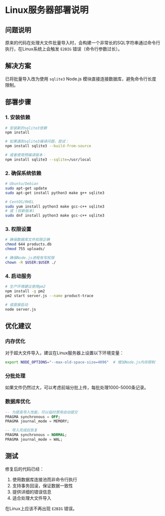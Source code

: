 # Linux服务器部署说明

## 问题说明
原来的代码在处理大文件批量导入时，会构建一个非常长的SQL字符串通过命令行执行，在Linux系统上会触发 `E2BIG` 错误（命令行参数过长）。

## 解决方案
已将批量导入改为使用 `sqlite3` Node.js 模块直接连接数据库，避免命令行长度限制。

## 部署步骤

### 1. 安装依赖
```bash
# 安装新的sqlite3依赖
npm install

# 如果遇到sqlite3编译问题，尝试：
npm install sqlite3 --build-from-source

# 或者使用预编译版本：
npm install sqlite3 --sqlite=/usr/local
```

### 2. 确保系统依赖
```bash
# Ubuntu/Debian
sudo apt-get update
sudo apt-get install python3 make g++ sqlite3

# CentOS/RHEL
sudo yum install python3 make gcc-c++ sqlite3
# 或 (较新版本)
sudo dnf install python3 make gcc-c++ sqlite3
```

### 3. 权限设置
```bash
# 确保数据库文件权限正确
chmod 644 products.db
chmod 755 uploads/

# 确保Node.js进程有写权限
chown -R $USER:$USER ./
```

### 4. 启动服务
```bash
# 生产环境建议使用pm2
npm install -g pm2
pm2 start server.js --name product-trace

# 或直接启动
node server.js
```

## 优化建议

### 内存优化
对于超大文件导入，建议在Linux服务器上设置以下环境变量：

```bash
export NODE_OPTIONS="--max-old-space-size=4096"  # 增加Node.js内存限制
```

### 分批处理
如果文件仍然过大，可以考虑前端分批上传，每批处理1000-5000条记录。

### 数据库优化
```sql
-- 为提高导入性能，可以临时禁用自动提交
PRAGMA synchronous = OFF;
PRAGMA journal_mode = MEMORY;

-- 导入完成后恢复
PRAGMA synchronous = NORMAL;
PRAGMA journal_mode = WAL;
```

## 测试
修复后的代码已经：
1. 使用数据库连接池而非命令行执行
2. 支持事务回滚，保证数据一致性
3. 提供详细的错误信息
4. 适合处理大文件导入

在Linux上应该不再出现 `E2BIG` 错误。